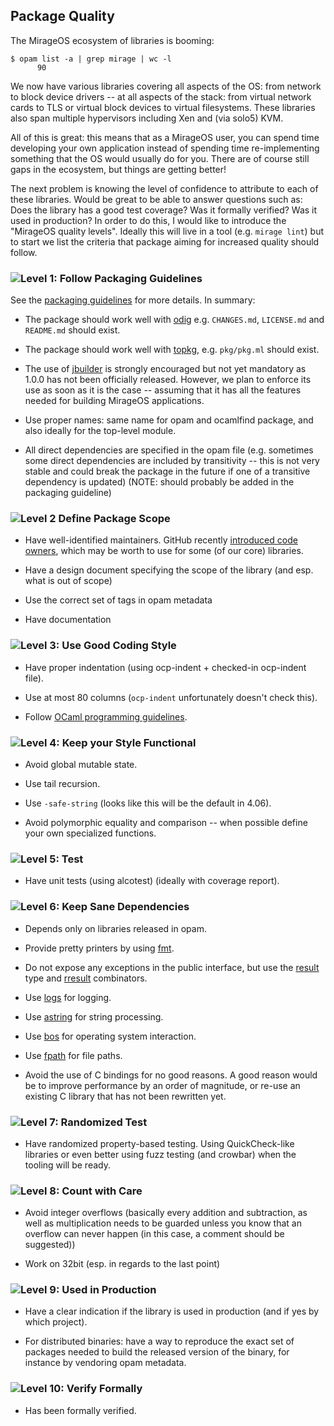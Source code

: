 ## Package Quality

The MirageOS ecosystem of libraries is booming:

```
$ opam list -a | grep mirage | wc -l
      90
```

We now have various libraries covering all aspects of the OS: from network to
block device drivers -- at all aspects of the stack: from virtual network cards
to TLS or virtual block devices to virtual filesystems. These libraries also
span multiple hypervisors including Xen and (via solo5) KVM.

All of this is great: this means that as a MirageOS user, you can spend time
developing your own application instead of spending time re-implementing
something that the OS would usually do for you. There are of course still
gaps in the ecosystem, but things are getting better!

The next problem is knowing the level of confidence to attribute to each of
these libraries. Would be great to be able to answer questions such as:
Does the library has a good test coverage? Was it formally verified?
Was it used in production? In order to do this, I would like to introduce
the "MirageOS quality levels". Ideally this will live in a tool (e.g.
`mirage lint`) but to start we list the criteria that package aiming
for increased quality should follow.

### ![Level 1:](https://img.shields.io/badge/level-1-blue.svg) Follow Packaging Guidelines

See the [packaging guidelines](https://mirage.io/wiki/packaging) for more
details. In summary:

- The package should work well with [odig](http://erratique.ch/software/odig)
  e.g. `CHANGES.md`, `LICENSE.md` and `README.md` should exist.

- The package should work well with [topkg](http://erratique.ch/software/topkg),
  e.g. `pkg/pkg.ml` should exist.

- The use of [jbuilder](http://jbuilder.readthedocs.io/en/latest/) is
  strongly encouraged but not yet mandatory as 1.0.0 has not been
  officially released. However, we plan to enforce its use as soon as
  it is the case -- assuming that it has all the features needed for
  building MirageOS applications.

- Use proper names: same name for opam and ocamlfind package, and also ideally
  for the top-level module.

- All direct dependencies are specified in the opam file (e.g. sometimes some
  direct dependencies are included by transitivity -- this is not very stable
  and could break the package in the future if one of a transitive dependency
  is updated) (NOTE: should probably be added in the packaging guideline)

### ![Level 2](https://img.shields.io/badge/level-2-blue.svg) Define Package Scope

- Have well-identified maintainers. GitHub recently
  [introduced code owners](https://github.com/blog/2392-introducing-code-owners),
  which may be worth to use for some (of our core) libraries.

- Have a design document specifying the scope of the library (and esp. what is
  out of scope)

- Use the correct set of tags in opam metadata

- Have documentation

### ![Level 3:](https://img.shields.io/badge/level-3-blue.svg) Use Good Coding Style

- Have proper indentation (using ocp-indent + checked-in ocp-indent file).

- Use at most 80 columns (`ocp-indent` unfortunately doesn't check this).

- Follow [OCaml programming guidelines](https://ocaml.org/learn/tutorials/guidelines.html).

### ![Level 4:](https://img.shields.io/badge/level-4-blue.svg) Keep your Style Functional

- Avoid global mutable state.

- Use tail recursion.

- Use `-safe-string` (looks like this will be the default in 4.06).

- Avoid polymorphic equality and comparison -- when possible define your own
  specialized functions.

### ![Level 5:](https://img.shields.io/badge/level-4-blue.svg) Test

- Have unit tests (using alcotest) (ideally with coverage report).

### ![Level 6:](https://img.shields.io/badge/level-6-blue.svg) Keep Sane Dependencies

- Depends only on libraries released in opam.

- Provide pretty printers by using [fmt](http://erratique.ch/software/fmt/doc/Fmt.html).

- Do not expose any exceptions in the public interface, but use the
  [result](http://caml.inria.fr/pub/docs/manual-ocaml/libref/Pervasives.html#TYPEresult)
  type and [rresult](http://erratique.ch/software/rresult/doc/Rresult.html)
  combinators.

- Use [logs](http://erratique.ch/software/logs/doc/Logs.html) for logging.

- Use [astring](http://erratique.ch/software/astring/doc/Astring.html) for
  string processing.

- Use [bos](http://erratique.ch/software/bos/doc/Bos.html) for operating system
  interaction.

- Use [fpath](http://erratique.ch/software/fpath/doc/Fpath.html) for file paths.

- Avoid the use of C bindings for no good reasons. A good reason would be to
  improve performance by an order of magnitude, or re-use an existing C library
  that has not been rewritten yet.

### ![Level 7:](https://img.shields.io/badge/level-7-blue.svg) Randomized Test

- Have randomized property-based testing. Using QuickCheck-like libraries or
  even better using fuzz testing (and crowbar) when the tooling will be ready.

### ![Level 8:](https://img.shields.io/badge/level-8-blue.svg) Count with Care

- Avoid integer overflows (basically every addition and subtraction, as well
  as multiplication needs to be guarded unless you know that an overflow can
  never happen (in this case, a comment should be suggested))

- Work on 32bit (esp. in regards to the last point)

### ![Level 9:](https://img.shields.io/badge/level-9-blue.svg) Used in Production

- Have a clear indication if the library is used in production (and if yes by
  which project).

- For distributed binaries: have a way to reproduce the exact set of packages
  needed to build the released version of the binary, for instance by vendoring
  opam metadata.

### ![Level 10:](https://img.shields.io/badge/level-10-blue.svg) Verify Formally

- Has been formally verified.
